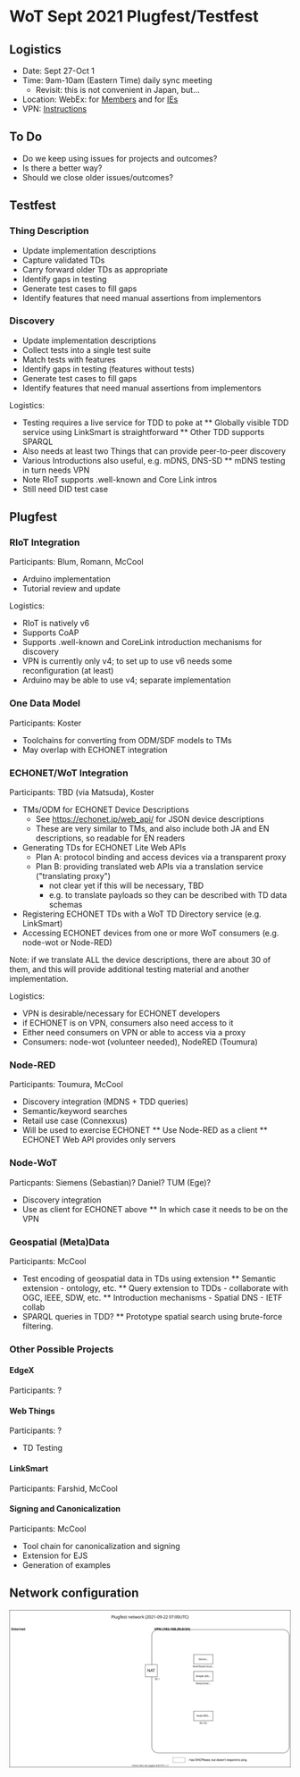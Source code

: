 # WoT Sept 2021 Plugfest/Testfest

## Logistics 
* Date: Sept 27-Oct 1
* Time: 9am-10am (Eastern Time) daily sync meeting
   - Revisit: this is not convenient in Japan, but...
* Location: WebEx: for [Members](https://lists.w3.org/Archives/Member/member-wot-wg/2021Sep/0001.html) and for [IEs](https://lists.w3.org/Archives/Group/group-wot-ie/2021Sep/0000.html)
* VPN: [Instructions](https://github.com/w3c/wot-testing/tree/main/tools/vpn)

## To Do
* Do we keep using issues for projects and outcomes?
* Is there a better way?
* Should we close older issues/outcomes?

## Testfest

### Thing Description
* Update implementation descriptions
* Capture validated TDs
* Carry forward older TDs as appropriate
* Identify gaps in testing
* Generate test cases to fill gaps
* Identify features that need manual assertions from implementors

### Discovery
* Update implementation descriptions
* Collect tests into a single test suite
* Match tests with features
* Identify gaps in testing (features without tests)
* Generate test cases to fill gaps
* Identify features that need manual assertions from implementors

Logistics:
* Testing requires a live service for TDD to poke at
** Globally visible TDD service using LinkSmart is straightforward
** Other TDD supports SPARQL
* Also needs at least two Things that can provide peer-to-peer discovery
* Various Introductions also useful, e.g. mDNS, DNS-SD
** mDNS testing in turn needs VPN
* Note RIoT supports .well-known and Core Link intros
* Still need DID test case

## Plugfest

### RIoT Integration
Participants: Blum, Romann, McCool
* Arduino implementation
* Tutorial review and update

Logistics:
* RIoT is natively v6
* Supports CoAP
* Supports .well-known and CoreLink introduction mechanisms for discovery
* VPN is currently only v4; to set up to use v6 needs some reconfiguration (at least)
* Arduino may be able to use v4; separate implementation

### One Data Model
Participants: Koster
* Toolchains for converting from ODM/SDF models to TMs
* May overlap with ECHONET integration

### ECHONET/WoT Integration
Participants: TBD (via Matsuda), Koster
* TMs/ODM for ECHONET Device Descriptions
    - See https://echonet.jp/web_api/ for JSON device descriptions
    - These are very similar to TMs, and also include both JA and EN descriptions, so readable for EN readers
* Generating TDs for ECHONET Lite Web APIs 
    - Plan A: protocol binding and access devices via a transparent proxy
    - Plan B: providing translated web APIs via a translation service ("translating proxy")
        - not clear yet if this will be necessary, TBD
        - e.g. to translate payloads so they can be described with TD data schemas
* Registering ECHONET TDs with a WoT TD Directory service (e.g. LinkSmart)
* Accessing ECHONET devices from one or more WoT consumers (e.g. node-wot or Node-RED)

Note: if we translate ALL the device descriptions, there are about 30 of them, and this will
provide additional testing material and another implementation.  

Logistics:
* VPN is desirable/necessary for ECHONET developers
* if ECHONET is on VPN, consumers also need access to it
* Either need consumers on VPN or able to access via a proxy
* Consumers: node-wot (volunteer needed), NodeRED (Toumura)

### Node-RED
Participants: Toumura, McCool
* Discovery integration (MDNS + TDD queries)
* Semantic/keyword searches
* Retail use case (Connexxus)
* Will be used to exercise ECHONET
** Use Node-RED as a client
** ECHONET Web API provides only servers

### Node-WoT
Particpants: Siemens (Sebastian)? Daniel? TUM (Ege)?
* Discovery integration
* Use as client for ECHONET above
** In which case it needs to be on the VPN

### Geospatial (Meta)Data
Participants: McCool
* Test encoding of geospatial data in TDs using extension
** Semantic extension - ontology, etc.
** Query extension to TDDs - collaborate with OGC, IEEE, SDW, etc.
** Introduction mechanisms - Spatial DNS - IETF collab
* SPARQL queries in TDD?
** Prototype spatial search using brute-force filtering.

### Other Possible Projects

#### EdgeX
Participants: ?

#### Web Things
Participants: ?
* TD Testing

#### LinkSmart
Participants: Farshid, McCool

#### Signing and Canonicalization
Participants: McCool
* Tool chain for canonicalization and signing
* Extension for EJS
* Generation of examples

## Network configuration
![Plugfest network](./plugfestnet.svg)